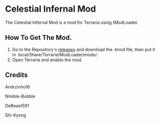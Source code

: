 # Celestial Infernal Mod
The Celestial Infernal Mod is a mod for Terraria using tModLoader.

## How To Get The Mod.
1. Go to the Repository's [releases](https://github.com/Andrzinho15/CelestialInfernalMod/releases) and download the .tmod file, then put it in .local/Share/Terraria/ModLoader/mods/.
2. Open Terraria and enable the mod.

## Credits
Andrzinho16

Nimble-Bubble

DeBeast591

Shi-Kyong
